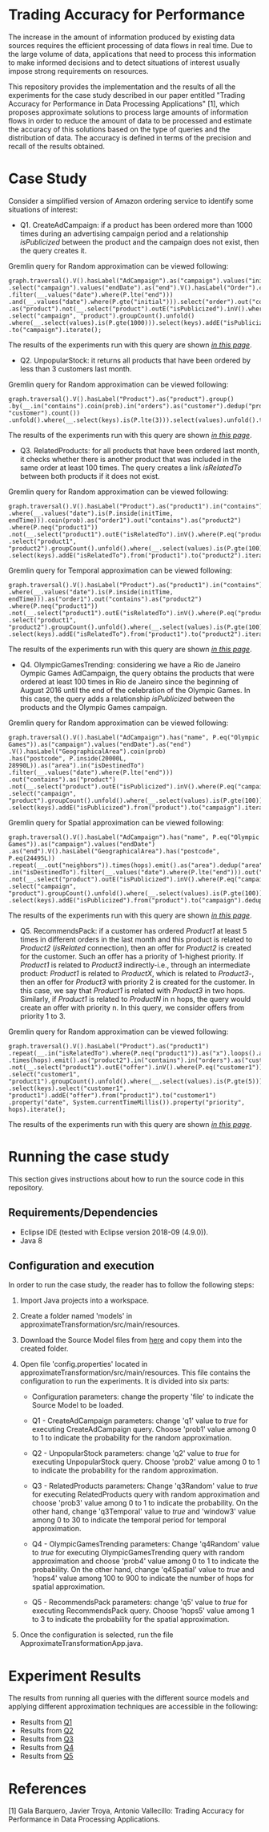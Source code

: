 # Trading Accuracy for Performance

The increase in the amount of information produced by existing data sources requires the efficient processing of data flows in real time. Due to the large volume of data, applications that need to process this information to make informed decisions and to detect situations of interest usually impose strong requirements on resources.  

This repository provides the implementation and the results of all the experiments for the case study described in our paper entitled "Trading Accuracy for Performance in Data Processing Applications" [1], which proposes approximate solutions to process large amounts of information flows in order to reduce the amount of data to be processed and estimate the accuracy of this solutions based on the type of queries and the distribution of data. The accuracy is defined in terms of the precision and recall of the results obtained. 

# Case Study

Consider a simplified version of Amazon ordering service to identify some situations of interest: 

* Q1. CreateAdCampaign: if a product has been ordered more than 1000 times during an advertising campaign period and a relationship *isPublicized* between the product and the campaign does not exist, then the query creates it.

Gremlin query for Random approximation can be viewed following:

```
graph.traversal().V().hasLabel("AdCampaign").as("campaign").values("initDate").as("initial")
.select("campaign").values("endDate").as("end").V().hasLabel("Order").coin(prob).as("order")
.filter(__.values("date").where(P.lte("end")))
.and(__.values("date").where(P.gte("initial"))).select("order").out("contains")
.as("product").not(__.select("product").outE("isPublicized").inV().where(P.eq("campaign")))
.select("campaign", "product").groupCount().unfold()
.where(__.select(values).is(P.gte(1000))).select(keys).addE("isPublicized").from("product")
.to("campaign").iterate();
```
The results of the experiments run with this query are shown [<em>in this page</em>](docs/query1.md).

* Q2. UnpopularStock: it returns all products that have been ordered by less than 3 customers last month. 


Gremlin query for Random approximation can be viewed following:

```
graph.traversal().V().hasLabel("Product").as("product").group()
.by(__.in("contains").coin(prob).in("orders").as("customer").dedup("product", "customer").count())
.unfold().where(__.select(keys).is(P.lte(3))).select(values).unfold().toList();
```
The results of the experiments run with this query are shown [<em>in this page</em>](docs/query2.md).

* Q3. RelatedProducts: for all products that have been ordered last month, it checks whether there is another product that was included in the same order at least 100 times. The query creates a link *isRelatedTo* between both products if it does not exist.

Gremlin query for Random approximation can be viewed following:

```
graph.traversal().V().hasLabel("Product").as("product1").in("contains")
.where(__.values("date").is(P.inside(initTime, endTime))).coin(prob).as("order1").out("contains").as("product2")
.where(P.neq("product1"))
.not(__.select("product1").outE("isRelatedTo").inV().where(P.eq("product2")))
.select("product1", "product2").groupCount().unfold().where(__.select(values).is(P.gte(100)))
.select(keys).addE("isRelatedTo").from("product1").to("product2").iterate();
```

Gremlin query for Temporal approximation can be viewed following:

```
graph.traversal().V().hasLabel("Product").as("product1").in("contains")
.where(__.values("date").is(P.inside(initTime, endTime))).as("order1").out("contains").as("product2")
.where(P.neq("product1"))
.not(__.select("product1").outE("isRelatedTo").inV().where(P.eq("product2")))
.select("product1", "product2").groupCount().unfold().where(__.select(values).is(P.gte(100)))
.select(keys).addE("isRelatedTo").from("product1").to("product2").iterate();
```

The results of the experiments run with this query are shown [<em>in this page</em>](docs/query3.md).

* Q4. OlympicGamesTrending: considering we have a Rio de Janeiro Oympic Games AdCampaign, the query obtains the products that were ordered at least 100 times in Rio de Janeiro since the beginning of August 2016 until the end of the celebration of the Olympic Games. In this case, the query adds a relationship *isPublicized* between the products and the Olympic Games campaign. 

Gremlin query for Random approximation can be viewed following:

```
graph.traversal().V().hasLabel("AdCampaign").has("name", P.eq("Olympic Games")).as("campaign").values("endDate").as("end")
.V().hasLabel("GeographicalArea").coin(prob)
.has("postcode", P.inside(20000L, 28990L)).as("area").in("isDestinedTo")
.filter(__.values("date").where(P.lte("end")))
.out("contains").as("product")
.not(__.select("product").outE("isPublicized").inV().where(P.eq("campaign")))
.select("campaign", "product").groupCount().unfold().where(__.select(values).is(P.gte(100)))
.select(keys).addE("isPublicized").from("product").to("campaign").iterate();
```

Gremlin query for Spatial approximation can be viewed following:

```
graph.traversal().V().hasLabel("AdCampaign").has("name", P.eq("Olympic Games")).as("campaign").values("endDate")
.as("end").V().hasLabel("GeographicalArea").has("postcode", P.eq(24495L))
.repeat(__.out("neighbors")).times(hops).emit().as("area").dedup("area").select("area")
.in("isDestinedTo").filter(__.values("date").where(P.lte("end"))).out("contains").as("product")
.not(__.select("product").outE("isPublicized").inV().where(P.eq("campaign")))
.select("campaign", "product").groupCount().unfold().where(__.select(values).is(P.gte(100)))
.select(keys).addE("isPublicized").from("product").to("campaign").dedup().iterate();
```
The results of the experiments run with this query are shown [<em>in this page</em>](docs/query4.md).

* Q5. RecommendsPack: if a customer has ordered *Product1* at least 5 times in different orders in the last month and this product is related to *Product2* (*isRelated* connection), then an offer for *Product2* is created for the customer. Such an offer has a priority of 1-highest priority. If *Product1* is related to *Product3* indirectly-i.e., through an intermediate product: *Product1* is related to *ProductX*, which is related to *Product3*-, then an offer for *Product3* with priority 2 is created for the customer. In this case, we say that *Product1* is related with *Product3* in two hops. Similarly, if *Product1* is related to *ProductN* in n hops, the query would create an offer with priority n. In this query, we consider offers from priority 1 to 3.

Gremlin query for Random approximation can be viewed following:

```
graph.traversal().V().hasLabel("Product").as("product1")
.repeat(__.in("isRelatedTo").where(P.neq("product1")).as("x").loops().as("priority").select("x"))
.times(hops).emit().as("product2").in("contains").in("orders").as("customer1")
.not(__.select("product1").outE("offer").inV().where(P.eq("customer1")))
.select("customer1", "product1").groupCount().unfold().where(__.select(values).is(P.gte(5)))
.select(keys).select("customer1", "product1").addE("offer").from("product1").to("customer1")
.property("date", System.currentTimeMillis()).property("priority", hops).iterate();
```

The results of the experiments run with this query are shown [<em>in this page</em>](docs/query5.md).

# Running the case study

This section gives instructions about how to run the source code in this repository.

## Requirements/Dependencies

   * Eclipse IDE (tested with Eclipse version 2018-09 (4.9.0)).
   * Java 8
   
## Configuration and execution

In order to run the case study, the reader has to follow the following steps:

1. Import Java projects into a workspace.

2. Create a folder named 'models' in approximateTransformation/src/main/resources.

3. Download the Source Model files from [here](https://drive.google.com/open?id=1rO2VVCQagcRIitwCWn9aQoNwR4E5T_t4) and copy them into the created folder.

4. Open file 'config.properties' located in approximateTransformation/src/main/resources. This file contains the configuration to run the experiments. It is divided into six parts:

    * Configuration parameters: change the property 'file' to indicate the Source Model to be loaded.
  
    * Q1 - CreateAdCampaign parameters: change 'q1' value to *true* for executing CreateAdCampaign query. Choose 'prob1' value among 0 to 1 to indicate the probability for the random approximation.
  
    * Q2 - UnpopularStock parameters: change 'q2' value to *true* for executing UnpopularStock query. Choose 'prob2' value among 0 to 1 to indicate the probability for the random approximation.
   
    * Q3 - RelatedProducts parameters: Change 'q3Random' value to *true* for executing RelatedProducts query with random approximation and choose 'prob3' value among 0 to 1 to indicate the probability. On the other hand, change 'q3Temporal' value to *true* and 'window3' value among 0 to 30 to indicate the temporal period for temporal approximation.
  
    * Q4 - OlympicGamesTrending parameters: Change 'q4Random' value to *true* for executing OlympicGamesTrending query with random approximation and choose 'prob4' value among 0 to 1 to indicate the probability. On the other hand, change 'q4Spatial' value to *true* and 'hops4' value among 100 to 900 to indicate the number of hops for spatial approximation.
  
    * Q5 - RecommendsPack parameters: change 'q5' value to *true* for executing RecommendsPack query. Choose 'hops5' value among 1 to 3 to indicate the probability for the spatial approximation.
 
 5. Once the configuration is selected, run the file ApproximateTransformationApp.java.
 
 # Experiment Results

The results from running all queries with the different source models and applying different approximation techniques are accessible in the following:

- Results from [Q1](docs/query1.md)
- Results from [Q2](docs/query2.md)
- Results from [Q3](docs/query3.md)
- Results from [Q4](docs/query4.md) 
- Results from [Q5](docs/query5.md)
 
# References

[1] Gala Barquero, Javier Troya, Antonio Vallecillo: Trading Accuracy for Performance in Data Processing Applications.
